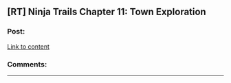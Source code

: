 ## [RT] Ninja Trails Chapter 11: Town Exploration

### Post:

[Link to content](https://forums.sufficientvelocity.com/posts/7640303/)

### Comments:

---


